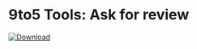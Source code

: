 # 9to5 Tools: Ask for review

[ ![Download](https://api.bintray.com/packages/borekbeker925/9to5-tools/Review/images/download.svg) ](https://bintray.com/borekbeker925/9to5-tools/Review/_lastestVersion/link)
